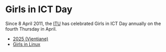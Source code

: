 # Girls in ICT Day

Since 8 April 2011, the [ITU](https://www.itu.int/women-and-girls/girls-in-ict/about-international-girls-in-ict-day/) has celebrated Girls in ICT Day annually on the fourth Thursday in April.

+ [2025 (Vientiane)](2025)
+ [Girls in Linux](Girls-in-Linux)